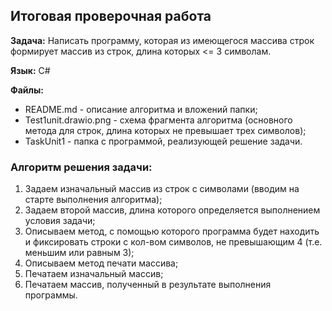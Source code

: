 ## Итоговая проверочная работа

**Задача:** Написать программу, которая из имеющегося массива строк формирует массив из строк, длина которых <= 3 символам.

**Язык:** С#

**Файлы:**

* README.md - описание алгоритма и вложений папки;
* Test1unit.drawio.png - схема фрагмента алгоритма (основного метода для строк, длина которых не превышает трех символов);
* TaskUnit1 - папка с программой, реализующей решение задачи.

### Алгоритм решения задачи:

1. Задаем изначальный массив из строк с символами (вводим на старте выполнения алгоритма);
2. Задаем второй массив, длина которого определяется выполнением условия задачи;
3. Описываем метод, с помощью которого программа будет находить и фиксировать строки с кол-вом символов, не превышающим 4 (т.е. меньшим или равным 3);
4. Описываем метод печати массива;
5. Печатаем изначальный массив;
6. Печатаем массив, полученный в результате выполнения программы.


